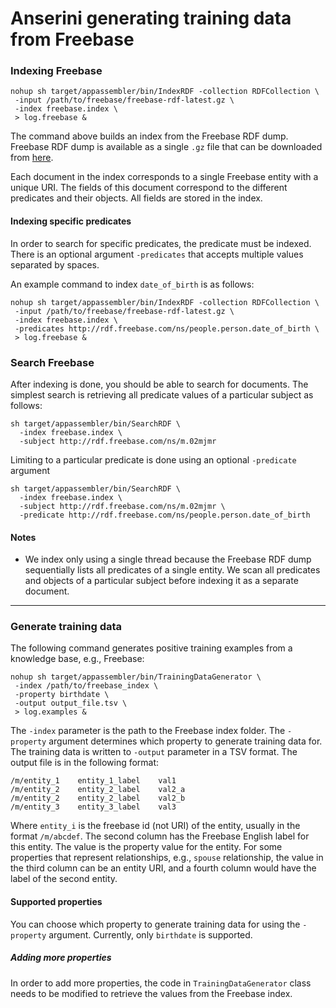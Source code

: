 # Anserini generating training data from Freebase

### Indexing Freebase

```
nohup sh target/appassembler/bin/IndexRDF -collection RDFCollection \
 -input /path/to/freebase/freebase-rdf-latest.gz \
 -index freebase.index \
 > log.freebase &
```

The command above builds an index from the Freebase RDF dump.
Freebase RDF dump is available as a single `.gz` file 
that can be downloaded from [here](https://developers.google.com/freebase/).

Each document in the index corresponds to a single Freebase entity with 
a unique URI. The fields of this document correspond to the different predicates
and their objects. All fields are stored in the index.

#### Indexing specific predicates
In order to search for specific predicates, the predicate must be indexed.
There is an optional argument `-predicates` that accepts multiple values separated
by spaces.

An example command to index `date_of_birth` is as follows:

```
nohup sh target/appassembler/bin/IndexRDF -collection RDFCollection \
 -input /path/to/freebase/freebase-rdf-latest.gz \
 -index freebase.index \
 -predicates http://rdf.freebase.com/ns/people.person.date_of_birth \
 > log.freebase &
```


### Search Freebase

After indexing is done, you should be able to search for documents.
The simplest search is retrieving all predicate values of a particular
subject as follows:

```
sh target/appassembler/bin/SearchRDF \
  -index freebase.index \
  -subject http://rdf.freebase.com/ns/m.02mjmr
```

Limiting to a particular predicate is done using an optional `-predicate` argument

```
sh target/appassembler/bin/SearchRDF \
  -index freebase.index \
  -subject http://rdf.freebase.com/ns/m.02mjmr \
  -predicate http://rdf.freebase.com/ns/people.person.date_of_birth
```

#### Notes

* We index only using a single thread because the Freebase RDF dump sequentially lists all predicates of a single entity.
  We scan all predicates and objects of a particular subject before indexing it as a separate document.

---

### Generate training data

The following command generates positive training examples from a knowledge base, e.g., Freebase:

```
nohup sh target/appassembler/bin/TrainingDataGenerator \
 -index /path/to/freebase_index \
 -property birthdate \
 -output output_file.tsv \
 > log.examples &
```

The `-index` parameter is the path to the Freebase index folder.
The `-property` argument determines which property to generate training data for.
The training data is written to `-output` parameter in a TSV format.
The output file is in the following format:
```
/m/entity_1    entity_1_label    val1
/m/entity_2    entity_2_label    val2_a
/m/entity_2    entity_2_label    val2_b
/m/entity_3    entity_3_label    val3
```
Where `entity_i` is the freebase id (not URI) of the entity, usually in the format `/m/abcdef`.
The second column has the Freebase English label for this entity.
The value is the property value for the entity.
For some properties that represent relationships, e.g., `spouse` relationship,
the value in the third column can be an entity URI,
and a fourth column would have the label of the second entity.

#### Supported properties

You can choose which property to generate training data for using the `-property` argument.
Currently, only `birthdate` is supported.

##### Adding more properties
In order to add more properties, the code in `TrainingDataGenerator` class needs to be modified
to retrieve the values from the Freebase index.
